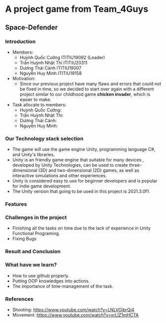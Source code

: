 # A project game from Team_4Guys
## Space-Defender

### Introduction
- Members: 
  - Huỳnh Quốc Cường ITITIU19092 (Leader)
  - Trần Huỳnh Nhật Thi ITITIU20311
  - Dương Thái Cảnh ITITIU19007
  - Nguyễn Huy Minh ITITIU19158
- Motivation:
  - Since our previous project have many flaws and errors that could not be fixed in time, so we decided to start over again with a different project similar to our childhood game **chicken invader**, which is easier to make.
- Task allocate to members:
  - Huỳnh Quốc Cường:
  - Trần Huỳnh Nhật Thi:
  - Dương Thái Cảnh:
  - Nguyễn Huy Minh: 
### Our Technology stack selection
- The game will use the game engine Unity, programming language C#, and Unity's libraries.
- Unity is an friendly game engine that suitable for many devices , developed by Unity Technologies, can be used to create three-dimensional (3D) and two-dimensional (2D) games, as well as interactive simulations and other experiences.
- Unity is considered easy to use for beginner developers and is popular for indie game development.
- The Unity version that going to be used in this project is 2021.3.0f1.
### Features


 

### Challenges in the project
- Finishing all the tasks on time due to the lack of experience in Unity Functional Programing.
- Fixing Bugs


### Result and Conclusion




### What have we learn?
- How to use github properly.
- Putting OOP knowledges into actions.
- The importance of time-management of the task.

### References
- Shooting: https://www.youtube.com/watch?v=LNLVOjbrQj4
- Movement: https://www.youtube.com/watch?v=xrLlZ1mHCTA
